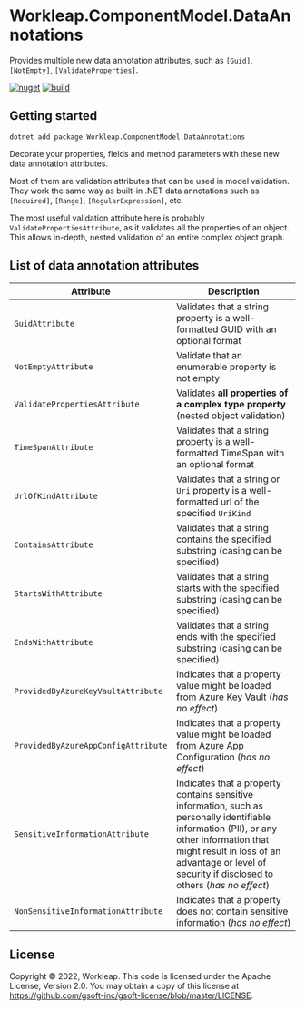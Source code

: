 # Workleap.ComponentModel.DataAnnotations

Provides multiple new data annotation attributes, such as `[Guid]`, `[NotEmpty]`, `[ValidateProperties]`.

[![nuget](https://img.shields.io/nuget/v/Workleap.ComponentModel.DataAnnotations.svg?logo=nuget)](https://www.nuget.org/packages/Workleap.ComponentModel.DataAnnotations/)
[![build](https://img.shields.io/github/actions/workflow/status/gsoft-inc/wl-componentmodel-dataannotations/publish.yml?logo=github)](https://github.com/gsoft-inc/wl-componentmodel-dataannotations/actions/workflows/publish.yml)


## Getting started

```
dotnet add package Workleap.ComponentModel.DataAnnotations
```

Decorate your properties, fields and method parameters with these new data annotation attributes.

Most of them are validation attributes that can be used in model validation. They work the same way as built-in .NET data annotations such as `[Required]`, `[Range]`, `[RegularExpression]`, etc.

The most useful validation attribute here is probably `ValidatePropertiesAttribute`, as it validates all the properties of an object. This allows in-depth, nested validation of an entire complex object graph.

## List of data annotation attributes

| Attribute                           | Description                                                                                                                                                                                                                                   |
|-------------------------------------|-----------------------------------------------------------------------------------------------------------------------------------------------------------------------------------------------------------------------------------------------|
| `GuidAttribute`                     | Validates that a string property is a well-formatted GUID with an optional format                                                                                                                                                             |
| `NotEmptyAttribute`                 | Validate that an enumerable property is not empty                                                                                                                                                                                             |
| `ValidatePropertiesAttribute`       | Validates **all properties of a complex type property** (nested object validation)                                                                                                                                                            |
| `TimeSpanAttribute`                 | Validates that a string property is a well-formatted TimeSpan with an optional format                                                                                                                                                         |
| `UrlOfKindAttribute`                | Validates that a string or `Uri` property is a well-formatted url of the specified `UriKind`                                                                                                                                                  |
| `ContainsAttribute`                 | Validates that a string contains the specified substring (casing can be specified)                                                                                                                                                            |
| `StartsWithAttribute`               | Validates that a string starts with the specified substring (casing can be specified)                                                                                                                                                         |
| `EndsWithAttribute`                 | Validates that a string ends with the specified substring (casing can be specified)                                                                                                                                                           |
| `ProvidedByAzureKeyVaultAttribute`  | Indicates that a property value might be loaded from Azure Key Vault (_has no effect_)                                                                                                                                                        |
| `ProvidedByAzureAppConfigAttribute` | Indicates that a property value might be loaded from Azure App Configuration (_has no effect_)                                                                                                                                                |
| `SensitiveInformationAttribute`     | Indicates that a property contains sensitive information, such as personally identifiable information (PII), or any other information that might result in loss of an advantage or level of security if disclosed to others (_has no effect_) |
| `NonSensitiveInformationAttribute`  | Indicates that a property does not contain sensitive information (_has no effect_)                                                                                                                                                            |


## License

Copyright © 2022, Workleap. This code is licensed under the Apache License, Version 2.0. You may obtain a copy of this license at https://github.com/gsoft-inc/gsoft-license/blob/master/LICENSE.
